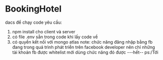 # BookingHotel
dacs
để chạy code yêu cầu:
1. npm install cho client và server
2. có file .env sẵn trong code khi lấy code về
3. có quyền kết nối với mongo atlas
note: chức năng đăng nhập bằng fb đang trong quá trình phát triển trên facebook developer nên chỉ những tài khoản fb được whitelist mới dùng chức năng đó được
---hết-- ps:/Tới
